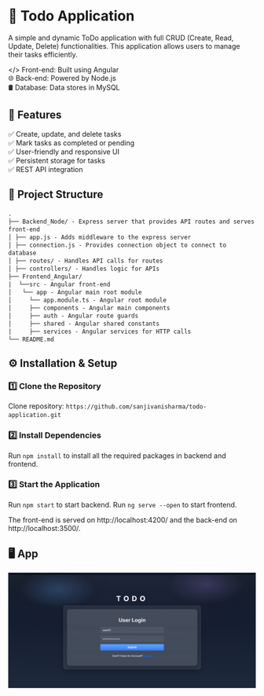 # 📌 Todo Application

A simple and dynamic ToDo application with full CRUD (Create, Read, Update, Delete) functionalities. This application allows users to manage their tasks efficiently.

</> Front-end: Built using Angular  
🌐 Back-end: Powered by Node.js  
🛢️ Database: Data stores in MySQL  


## 🚀 Features

✅ Create, update, and delete tasks  
✅ Mark tasks as completed or pending  
✅ User-friendly and responsive UI  
✅ Persistent storage for tasks  
✅ REST API integration  


## 📁 Project Structure

```
.
├── Backend_Node/ - Express server that provides API routes and serves front-end
│ ├── app.js - Adds middleware to the express server
│ ├── connection.js - Provides connection object to connect to database
│ ├── routes/ - Handles API calls for routes
│ ├── controllers/ - Handles logic for APIs
├── Frontend_Angular/
|  └──src - Angular front-end
│   └── app - Angular main root module
│     └── app.module.ts - Angular root module
│     ├── components - Angular main components
│     ├── auth - Angular route guards
│     ├── shared - Angular shared constants
|     ├── services - Angular services for HTTP calls
└── README.md
```


## ⚙️ Installation & Setup

### 1️⃣ Clone the Repository

Clone repository: ``` https://github.com/sanjivanisharma/todo-application.git ```

### 2️⃣ Install Dependencies

Run ``` npm install ``` to install all the required packages in backend and frontend.

### 3️⃣ Start the Application

Run ``` npm start ``` to start backend.
Run ``` ng serve --open ``` to start frontend.

The front-end is served on http://localhost:4200/ and the back-end on http://localhost:3500/.


## 🖥️ App

<img width="1678" alt="Login" src="./Frontend_Angular/public/todo.png">
